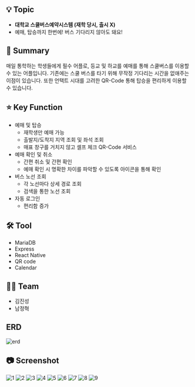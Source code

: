 ## 💡 Topic

- **대학교 스쿨버스예약시스템 (재학 당시, 출시 X)**
- 예매, 탑승까지 한번에! 버스 기다리지 않아도 돼요!

## 📝 Summary

매일 통학하는 학생들에게 필수 어플로, 등교 및 하교를 예매를 통해 스쿨버스를 이용할 수 있는 
어플입니다. 기존에는 스쿨 버스를 타기 위해 무작정 기다리는 시간을 없애주는 이점이 있습니다. 
또한 언택트 시대를 고려한 QR-Code 통해 탑승을 편리하게 이용할 수 있습니다.

## ⭐️ Key Function

- 예매 및 탑승
    - 재학생만 예매 가능
    - 출발지/도착지 지역 조회 및 좌석 조회
    - 매표 창구를 거치지 않고 셀프 체크 QR-Code 서비스
- 예매 확인 및 취소
    - 간편 취소 및 간편 확인
    - 예매 확인 시 명확한 차이를 파악할 수 있도록 아이콘을 통해 확인
- 버스 노선 조회
    - 각 노선마다 상세 경로 조회
    - 검색을 통한 노선 조회
- 자동 로그인
    - 편리함 증가

## ****🛠**** Tool

- MariaDB
- Express
- React Native
- QR code
- Calendar

## 💁🏻 Team

- 김진성
- 남정혁

## ERD
![erd](bms/image/erd.png)

## 📷 Screenshot
![1](bms/image/1.PNG)
![2](bms/image/2.PNG)
![3](bms/image/3.PNG)
![4](bms/image/4.PNG)
![5](bms/image/5.PNG)
![6](bms/image/6.PNG)
![7](bms/image/7.png)
![8](bms/image/8.PNG)
![9](bms/image/9.PNG)





<!-- ## React JWT Authentication (without Redux) example

In this tutorial, we’re gonna build a React JWT Authentication example with LocalStorage, React Router, Axios and Bootstrap (without Redux). I will show you:

- JWT Authentication Flow for User Signup & User Login
- Project Structure for React JWT Authentication (without Redux) with LocalStorage, React Router & Axios
- Creating React Components with Form Validation
- React Components for accessing protected Resources (Authorization)
- Dynamic Navigation Bar in React App

## User Registration and User Login Flow
For JWT Authentication, we’re gonna call 2 endpoints:

- POST `api/auth/signup` for User Registration
- POST `api/auth/signin` for User Login

The following flow shows you an overview of Requests and Responses that React Client will make or receive. This React Client must add a JWT to HTTP Header before sending request to protected resources.



## Demo Video
This is full React + Node.js Express JWT Authentication & Authorization demo (with form validation, check signup username/email duplicates, test authorization with 3 roles: Admin, Moderator, User):

[![react-express-authentication-jwt-example-feature-image](http://img.youtube.com/vi/tNcWX9qPcCM/0.jpg)](http://www.youtube.com/watch?v=tNcWX9qPcCM "React + Node.js Express JWT Authentication & Authorization demo")

Or React with Spring Boot Server:

[![Spring Boot Reactjs JWT Authentication example](http://img.youtube.com/vi/CsgtYvlR7xk/0.jpg)](http://www.youtube.com/watch?v=CsgtYvlR7xk "Spring Boot Reactjs JWT Authentication example")

## React Component Diagram with Router, Axios & LocalStorage

![react-jwt-authentication-project-overview](react-jwt-authentication-project-overview.png)

For more detail, please visit:
> [React (without Redux) JWT Authentication & Authorization example](https://bezkoder.com/react-jwt-auth/)

> [React - How to Logout when Token is expired](https://www.bezkoder.com/react-logout-token-expired/)

> [React Redux JWT Authentication & Authorization example](https://bezkoder.com/react-redux-jwt-auth/)

> [React Hooks: JWT Authentication & Authorization example](https://bezkoder.com/react-hooks-jwt-auth/)

> [React + Redux + Hooks: JWT Authentication & Authorization example](https://bezkoder.com/react-hooks-redux-login-registration-example/)

This project was bootstrapped with [Create React App](https://github.com/facebook/create-react-app).

### Set port
.env
```
PORT=8081
```

## Note:
Open `src/services/auth-header.js` and modify `return` statement for appropriate back-end (found in the tutorial).

```js
export default function authHeader() {
  const user = JSON.parse(localStorage.getItem('user'));

  if (user && user.accessToken) {
    // return { Authorization: 'Bearer ' + user.accessToken }; // for Spring Boot back-end
    return { 'x-access-token': user.accessToken };             // for Node.js Express back-end
  } else {
    return {};
  }
}
```

## Project setup

In the project directory, you can run:

```
npm install
# or
yarn install
```

or

### Compiles and hot-reloads for development

```
npm start
# or
yarn start
```

Open [http://localhost:8081](http://localhost:8081) to view it in the browser.

The page will reload if you make edits.

## Related Posts
> [In-depth Introduction to JWT-JSON Web Token](https://bezkoder.com/jwt-json-web-token/)

> [React.js CRUD example to consume Web API](https://bezkoder.com/react-crud-web-api/)

> [React Pagination example](https://bezkoder.com/react-pagination-material-ui/)

> [React File Upload with Axios and Progress Bar to Rest API](https://bezkoder.com/react-file-upload-axios/)

Fullstack (JWT Authentication & Authorization example):
> [React + Spring Boot](https://bezkoder.com/spring-boot-react-jwt-auth/)

> [React + Node.js Express](https://bezkoder.com/react-express-authentication-jwt/)

CRUD with Node.js Express:
> [React.js + Node.js Express + MySQL](https://bezkoder.com/react-node-express-mysql/)

> [React.js + Node.js Express + PostgreSQL](https://bezkoder.com/react-node-express-postgresql/)

> [React.js + Node.js Express + MongoDB](https://bezkoder.com/react-node-express-mongodb-mern-stack/)

CRUD with Spring Boot:
> [React.js + Spring Boot + MySQL](https://bezkoder.com/react-spring-boot-crud/)

> [React.js + Spring Boot + PostgreSQL](https://bezkoder.com/spring-boot-react-postgresql/)

> [React.js + Spring Boot + MongoDB](https://bezkoder.com/react-spring-boot-mongodb/)

CRUD with Django:
> [React.js + Django Rest Framework](https://bezkoder.com/django-react-axios-rest-framework/)

Serverless:
> [React Firebase CRUD App with Realtime Database](https://bezkoder.com/react-firebase-crud/)

> [React Firestore CRUD App example | Firebase Cloud Firestore](https://bezkoder.com/react-firestore-crud/)

Integration (run back-end & front-end on same server/port)
> [Integrate React with Spring Boot](https://bezkoder.com/integrate-reactjs-spring-boot/)

> [Integrate React with Node.js Express](https://bezkoder.com/integrate-react-express-same-server-port/) -->
